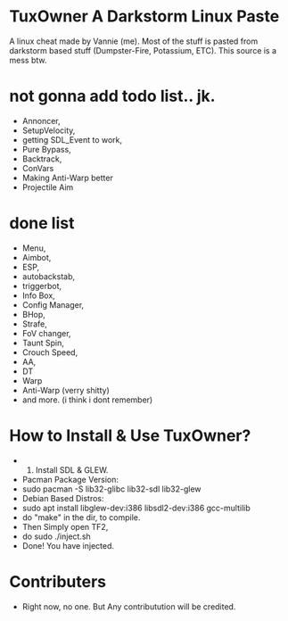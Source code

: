 # TuxOwner A Darkstorm Linux Paste
A linux cheat made by Vannie (me). Most of the stuff is pasted from darkstorm based stuff (Dumpster-Fire, Potassium, ETC). This source is a mess btw.

# not gonna add todo list.. jk.
- Annoncer,
- SetupVelocity,
- getting SDL_Event to work,
- Pure Bypass,
- Backtrack,
- ConVars
- Making Anti-Warp better
- Projectile Aim 
# done list
- Menu,
- Aimbot,
- ESP,
- autobackstab,
- triggerbot,
- Info Box,
- Config Manager,
- BHop,
- Strafe,
- FoV changer,
- Taunt Spin,
- Crouch Speed,
- AA,
- DT
- Warp
- Anti-Warp (verry shitty)
- and more. (i think i dont remember)


# How to Install & Use TuxOwner?
- 1. Install SDL & GLEW.
- Pacman Package Version:
- sudo pacman -S lib32-glibc lib32-sdl lib32-glew
- Debian Based Distros:
- sudo apt install libglew-dev:i386 libsdl2-dev:i386 gcc-multilib
- do "make" in the dir, to compile.
- Then Simply open TF2,
- do sudo ./inject.sh
- Done! You have injected.

# Contributers
- Right now, no one. But Any contributution will be credited.
